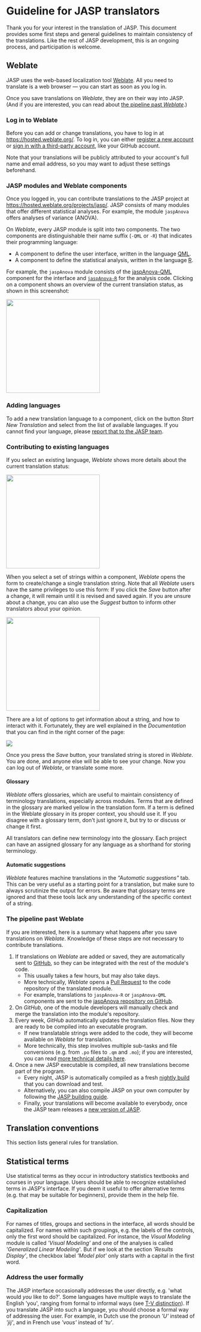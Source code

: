 # Guideline for JASP translators

Thank you for your interest in the translation of JASP.
This document provides some first steps and general guidelines to maintain consistency of the translations.
Like the rest of JASP development, this is an ongoing process, and participation is welcome.

## Weblate
JASP uses the web-based localization tool [Weblate](https://hosted.weblate.org/projects/jasp/).
All you need to translate is a web browser — you can start as soon as you log in.

Once you save translations on *Weblate*, they are on their way into JASP.
(And if you are interested, you can read about [the pipeline past *Weblate*](#the-pipeline-past-weblate).)

### Log in to Weblate
Before you can add or change translations, you have to log in at <https://hosted.weblate.org/>.
To log in, you can either [register a new account](https://hosted.weblate.org/accounts/register/) or [sign in with a third-party account](https://hosted.weblate.org/accounts/login/), like your GitHub account.

Note that your translations will be publicly attributed to your account's full name and email address, so you may want to adjust these settings beforehand.

### JASP modules and Weblate components
Once you logged in, you can contribute translations to the JASP project at <https://hosted.weblate.org/projects/jasp/>.
JASP consists of many modules that offer different statistical analyses.
For example, the module `jaspAnova` offers analyses of variance (ANOVA).

On *Weblate*, every JASP module is split into two components.
The two components are distinguishable their name suffix (`-QML` or `-R`) that indicates their programming language:
- A component to define the user interface, written in the language [QML](https://en.wikipedia.org/wiki/QML).
- A component to define the statistical analysis, written in the language [R](https://en.wikipedia.org/wiki/R_(programming_language)).

For example, the `jaspAnova` module consists of the [jaspAnova-QML](https://hosted.weblate.org/projects/jasp/jaspanova-qml/) component for the interface and [`jaspAnova-R`](https://hosted.weblate.org/projects/jasp/jaspanova-r/) for the analysis code.
Clicking on a component shows an overview of the current translation status, as shown in this screenshot:

<img src="https://static.jasp-stats.org/images/Weblate-component.png" height="250px" />

### Adding languages
To add a new translation language to a component, click on the button *Start New Translation* and select from the list of available languages.
If you cannot find your language, please [report that to the JASP team](https://jasp-stats.org/feature-requests-bug-reports/).

### Contributing to existing languages
If you select an existing language, *Weblate* shows more details about the current translation status:

<img src="https://static.jasp-stats.org/images/Weblate-Chosen-Dutch.png" height="250px" />

When you select a set of strings within a component, *Weblate* opens the form to create/change a single translation string.
Note that all *Weblate* users have the same privileges to use this form: If you click the *Save* button after a change, it will remain until it is revised and saved again.
If you are unsure about a change, you can also use the *Suggest* button to inform other translators about your opinion.

<img src="https://static.jasp-stats.org/images/Weblate-Dutch.png" height="250px" />

There are a lot of options to get information about a string, and how to interact with it.
Fortunately, they are well explained in the *Documentation* that you can find in the right corner of the page:

<img src="https://static.jasp-stats.org/images/Weblate-Documentation.png" />

Once you press the *Save* button, your translated string is stored in *Weblate*.
You are done, and anyone else will be able to see your change.
Now you can log out of *Weblate*, or translate some more.

#### Glossary
*Weblate* offers glossaries, which are useful to maintain consistency of terminology translations, especially across modules.
Terms that are defined in the glossary are marked yellow in the translation form.
If a term is defined in the Weblate glossary in its proper context, you should use it.
If you disagree with a glossary term, don't just ignore it, but try to or discuss or change it first.

All translators can define new terminology into the glossary.
Each project can have an assigned glossary for any language as a shorthand for storing terminology.

#### Automatic suggestions
*Weblate* features machine translations in the *"Automatic suggestions"* tab.
This can be very useful as a starting point for a translation, but make sure to always scrutinize the output for errors.
Be aware that glossary terms are ignored and that these tools lack any understanding of the specific context of a string.

### The pipeline past Weblate
If you are interested, here is a summary what happens after you save translations on *Weblate*.
Knowledge of these steps are not necessary to contribute translations.

1. If translations on *Weblate* are added or saved, they are automatically sent to [GitHub](https://github.com/), so they can be integrated with the rest of the module's code.
    - This usually takes a few hours, but may also take days.
    - More technically, *Weblate* opens a [Pull Request](https://en.wikipedia.org/wiki/Distributed_version_control#Pull_requests) to the code repository of the translated module.
    - For example, translations to `jaspAnova-R` or `jaspAnova-QML` components are sent to the [jaspAnova repository on GitHub](https://github.com/jasp-stats/jaspAnova).
2. On *GitHub*, one of the module developers will manually check and merge the translation into the module's repository.
3. Every week, *GitHub* automatically updates the translation files.
   Now they are ready to be compiled into an executable program.
    - If new translatable strings were added to the code, they will become available on *Weblate* for translation.
    - More technically, this step involves multiple sub-tasks and file conversions (e.g. from `.po` files to `.qm` and `.mo`); if you are interested, you can read [more technical details here](translate.md).
4. Once a new JASP executable is compiled, all new translations become part of the program.
    - Every night, JASP is automatically compiled as a fresh [nightly build](https://static.jasp-stats.org/Nightlies/) that you can download and test.
    - Alternatively, you can also compile JASP on your own computer by following the [JASP building guide](jasp-building-guide.md).
    - Finally, your translations will become available to everybody, once the JASP team releases a [new version of JASP](https://jasp-stats.org/release-notes/).

## Translation conventions
This section lists general rules for translation.

## Statistical terms
Use statistical terms as they occur in introductory statistics textbooks and courses in your language.
Users should be able to recognize established terms in JASP's interface.
If you deem it useful to offer alternative terms (e.g. that may be suitable for beginners), provide them in the help file.

### Capitalization
For names of titles, groups and sections in the interface, all words should be capitalized.
For names within such groupings, e.g. the labels of the controls, only the first word should be capitalized.
For instance, the *Visual Modeling* module is called *'Visual Modeling'* and one of the analyses is called *'Generalized Linear Modeling'*.
But if we look at the section *'Results Display'*, the checkbox label *'Model plot'* only starts with a capital in the first word.

### Address the user formally
The JASP interface occasionally addresses the user directly, e.g. 'what would *you* like to do?'.
Some languages have multiple ways to translate the English 'you', ranging from formal to informal ways (see [T-V distinction](https://en.wikipedia.org/wiki/T%E2%80%93V_distinction)).
If you translate JASP into such a language, you should choose a formal way of addressing the user.
For example, in Dutch use the pronoun *'U'* instead of *'jij'*, and in French use *'vous'* instead of *'tu'*.
